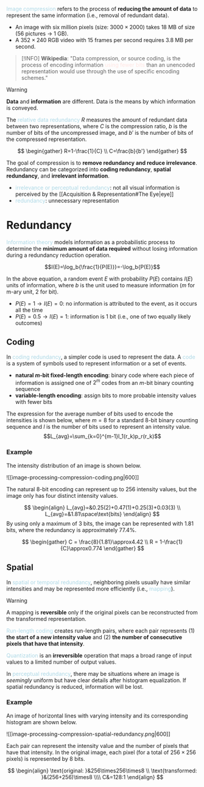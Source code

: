 <span style = "color:lightblue">Image compression</span> refers to the process of **reducing the amount of data** to represent the same information (i.e., removal of redundant data).
- An image with six million pixels (size: $3000\times 2000$) takes 18 MB of size (56 pictures $\rightarrow$ 1 GB).
- A $352\times 240$ RGB video with 15 frames per second requires 3.8 MB per second.

> [!INFO]
> **Wikipedia**: "Data compression, or source coding, is the process of encoding information <span style = "color:mistyrose">using fewer bits</span> than an unencoded representation would use through the use of specific encoding schemes."

> [!WARNING]
> **Data** and **information** are different. Data is the means by which information is conveyed.

The <span style = "color:lightblue">relative data redundancy</span> $R$ measures the amount of redundant data between two representations, where $C$ is the compression ratio, $b$ is the number of bits of the uncompressed image, and $b'$ is the number of bits of the compressed representation.

$$
\begin{gather}
	R=1-\frac{1}{C} \\
	C=\frac{b}{b'}
\end{gather}
$$

The goal of compression is to **remove redundancy and reduce irrelevance**. Redundancy can be categorized into **coding redundancy**, **spatial redundancy**, and **irrelevant information**.
- <span style = "color:lightblue">irrelevance or perceptual redundancy</span>: not all visual information is perceived by the [[Acquisition & Representation#The Eye|eye]]
- <span style = "color:lightblue">redundancy</span>: unnecessary representation

# Redundancy
<span style = "color:lightblue">Information theory</span> models information as a probabilistic process to determine the **minimum amount of data required** without losing information during a redundancy reduction operation.

$$I(E)=\log_b{\frac{1}{P(E)}}=-\log_b{P(E)}$$

In the above equation, a random event $E$ with probability $P(E)$ contains $I(E)$ units of information, where $b$ is the unit used to measure information ($m$ for m-ary unit, $2$ for bit).
- $P(E)=1\rightarrow I(E)=0$: no information is attributed to the event, as it occurs all the time
- $P(E)=0.5\rightarrow I(E)=1$: information is $1$ bit (i.e., one of two equally likely outcomes)



## Coding
In <span style = "color:lightblue">coding redundancy</span>, a simpler code is used to represent the data. A <span style = "color:lightblue">code</span> is a system of symbols used to represent information or a set of events.
- **natural $m$-bit fixed-length encoding**: binary code where each piece of information is assigned one of $2^m$ codes from an $m$-bit binary counting sequence
- **variable-length encoding**: assign bits to more probable intensity values with fewer bits

The expression for the average number of bits used to encode the intensities is shown below, where $m=8$ for a standard $8$-bit binary counting sequence and $l$ is the number of bits used to represent an intensity value.
$$L_{avg}=\sum_{k=0}^{m-1}l_1(r_k)p_r(r_k)$$
### Example
The intensity distribution of an image is shown below.

![[image-processing-compression-coding.png|600]]

The natural $8$-bit encoding can represent up to $256$ intensity values, but the image only has four distinct intensity values.

$$
\begin{align}
L_{avg}=&0.25(2)+0.47(1)+0.25(3)+0.03(3) \\
L_{avg}=&1.81\space\text{bits}
\end{align}
$$
By using only a maximum of $3$ bits, the image can be represented with $1.81$ bits, where the redundancy is approximately $77.4\%$.

$$
\begin{gather}
	C = \frac{8}{1.81}\approx4.42 \\
	R = 1-\frac{1}{C}\approx0.774
\end{gather}
$$

## Spatial
In <span style = "color:lightblue">spatial or temporal redundancy</span>, neighboring pixels usually have similar intensities and may be represented more efficiently (i.e., <span style = "color:lightblue">mapping</span>).

> [!WARNING]
> A mapping is **reversible** only if the original pixels can be reconstructed from the transformed representation.

<span style = "color:lightblue">Run-length coding</span> creates run-length pairs, where each pair represents (1) **the start of a new intensity value** and (2) **the number of consecutive pixels that have that intensity**.

<span style = "color:lightblue">Quantization</span> is an **irreversible** operation that maps a broad range of input values to a limited number of output values.

In <span style = "color:lightblue">perceptual redundancy</span>, there may be situations where an image is *seemingly* uniform but have clear details after histogram equalization. If spatial redundancy is reduced, information will be lost.

### Example
An image of horizontal lines with varying intensity and its corresponding histogram are shown below.

![[image-processing-compression-spatial-redundancy.png|600]]

Each pair can represent the intensity value and the number of pixels that have that intensity. In the original image, each pixel (for a total of $256\times256$ pixels) is represented by $8$ bits.

$$
\begin{align}
	\text{original: }&256\times256\times8 \\
	\text{transformed: }&(256+256)\times8 \\\\
	C&=128:1
\end{align}
$$
